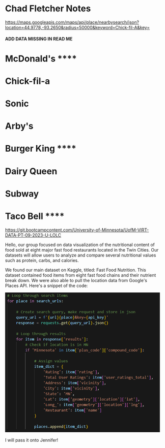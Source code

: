 # Chad Fletcher Notes

https://maps.googleapis.com/maps/api/place/nearbysearch/json?location=44.9778,-93.2650&radius=50000&keyword=Chick-fil-A&key=

#### ADD DATA MISSING IN READ ME

# McDonald's   ****
# Chick-fil-a
# Sonic
# Arby's
# Burger King  ****
# Dairy Queen
# Subway
# Taco Bell    ****

https://git.bootcampcontent.com/University-of-Minnesota/UofM-VIRT-DATA-PT-09-2023-U-LOLC

Hello, our group focused on data visualization of the nutritional content of food sold at eight major fast food restaurants located in the Twin Cities. Our datasets will allow users to analyze and compare several nutritional values such as protein, carbs, and calories.

We found our main dataset on Kaggle, titled: Fast Food Nutrition. This dataset contained food items from eight fast food chains and their nutrient break down. We were also able to pull the location data from Google's Places API. Here's a snippet of the code:

![Alt text](API_Pull_code.png)

I will pass it onto Jennifer!